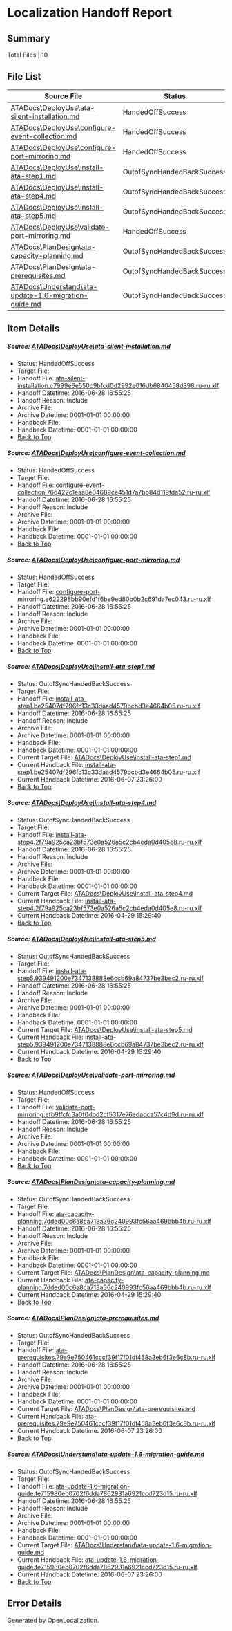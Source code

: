 # <a name='report-top'></a> Localization Handoff Report

## Summary
 Total Files | 10

## File List
 Source File | Status | Details 
 ----------- | ------ | ------- 
 [ATADocs\DeployUse\ata-silent-installation.md](https://github.com/Microsoft/ATADocs-pr/blob/d6e7d7bef97bfc4ffde07959dd9256f0319d685f/ATADocs/DeployUse/ata-silent-installation.md) | HandedOffSuccess | [Details](#2e51bc9cac43ff90000ca74cccd158e119cc6ec08)
 [ATADocs\DeployUse\configure-event-collection.md](https://github.com/Microsoft/ATADocs-pr/blob/d6e7d7bef97bfc4ffde07959dd9256f0319d685f/ATADocs/DeployUse/configure-event-collection.md) | HandedOffSuccess | [Details](#17f30cbe478a868f3b6887bf48d80849346241919)
 [ATADocs\DeployUse\configure-port-mirroring.md](https://github.com/Microsoft/ATADocs-pr/blob/d6e7d7bef97bfc4ffde07959dd9256f0319d685f/ATADocs/DeployUse/configure-port-mirroring.md) | HandedOffSuccess | [Details](#7f7671fefd3fe97ede2a157c5707553270ac03e110)
 [ATADocs\DeployUse\install-ata-step1.md](https://github.com/Microsoft/ATADocs-pr/blob/d6e7d7bef97bfc4ffde07959dd9256f0319d685f/ATADocs/DeployUse/install-ata-step1.md) | OutofSyncHandedBackSuccess | [Details](#c89d4d6f6af58bcc822b9599dcda65d0719a741912)
 [ATADocs\DeployUse\install-ata-step4.md](https://github.com/Microsoft/ATADocs-pr/blob/d6e7d7bef97bfc4ffde07959dd9256f0319d685f/ATADocs/DeployUse/install-ata-step4.md) | OutofSyncHandedBackSuccess | [Details](#f12e43a6918c0c02bb59e4a093720a805b7dbcfc15)
 [ATADocs\DeployUse\install-ata-step5.md](https://github.com/Microsoft/ATADocs-pr/blob/d6e7d7bef97bfc4ffde07959dd9256f0319d685f/ATADocs/DeployUse/install-ata-step5.md) | OutofSyncHandedBackSuccess | [Details](#6400a0eabefac91b418e00eb670b1329fa1b5fb516)
 [ATADocs\DeployUse\validate-port-mirroring.md](https://github.com/Microsoft/ATADocs-pr/blob/d6e7d7bef97bfc4ffde07959dd9256f0319d685f/ATADocs/DeployUse/validate-port-mirroring.md) | HandedOffSuccess | [Details](#e1ce20c48323e1fca04211c2691f6dfb6fa57fe5123)
 [ATADocs\PlanDesign\ata-capacity-planning.md](https://github.com/Microsoft/ATADocs-pr/blob/d6e7d7bef97bfc4ffde07959dd9256f0319d685f/ATADocs/PlanDesign/ata-capacity-planning.md) | OutofSyncHandedBackSuccess | [Details](#ff8eb5361d3dfeaa3715d325ed91c0ad422211ed224)
 [ATADocs\PlanDesign\ata-prerequisites.md](https://github.com/Microsoft/ATADocs-pr/blob/d6e7d7bef97bfc4ffde07959dd9256f0319d685f/ATADocs/PlanDesign/ata-prerequisites.md) | OutofSyncHandedBackSuccess | [Details](#edb9c72c40e984e6166b708fa94d438e83e305bf225)
 [ATADocs\Understand\ata-update-1.6-migration-guide.md](https://github.com/Microsoft/ATADocs-pr/blob/d6e7d7bef97bfc4ffde07959dd9256f0319d685f/ATADocs/Understand/ata-update-1.6-migration-guide.md) | OutofSyncHandedBackSuccess | [Details](#190077cd6def34d5f15a6c7eb8f63fa85c3ec2f1425)

## Item Details
##### <a name='2e51bc9cac43ff90000ca74cccd158e119cc6ec08'></a> Source: [ATADocs\DeployUse\ata-silent-installation.md](https://github.com/Microsoft/ATADocs-pr/blob/d6e7d7bef97bfc4ffde07959dd9256f0319d685f/ATADocs/DeployUse/ata-silent-installation.md)
* Status: HandedOffSuccess
* Target File: 
* Handoff File: [ata-silent-installation.c7999e6e550c9bfcd0d2992e016db6840458d398.ru-ru.xlf](https://github.com/Microsoft/EM.handoff/blob/4b87f891ed94f638552df640f21ba9eb75f57c0c/ol-handoff/Microsoft/ATADocs-pr.ru-ru/master/ata-silent-installation.c7999e6e550c9bfcd0d2992e016db6840458d398.ru-ru.xlf)
* Handoff Datetime: 2016-06-28 16:55:25
* Handoff Reason: Include
* Archive File: 
* Archive Datetime: 0001-01-01 00:00:00
* Handback File: 
* Handback Datetime: 0001-01-01 00:00:00
* [Back to Top](#report-top)

##### <a name='17f30cbe478a868f3b6887bf48d80849346241919'></a> Source: [ATADocs\DeployUse\configure-event-collection.md](https://github.com/Microsoft/ATADocs-pr/blob/d6e7d7bef97bfc4ffde07959dd9256f0319d685f/ATADocs/DeployUse/configure-event-collection.md)
* Status: HandedOffSuccess
* Target File: 
* Handoff File: [configure-event-collection.76d422c1eaa8e04689ce451d7a7bb84d119fda52.ru-ru.xlf](https://github.com/Microsoft/EM.handoff/blob/4b87f891ed94f638552df640f21ba9eb75f57c0c/ol-handoff/Microsoft/ATADocs-pr.ru-ru/master/configure-event-collection.76d422c1eaa8e04689ce451d7a7bb84d119fda52.ru-ru.xlf)
* Handoff Datetime: 2016-06-28 16:55:25
* Handoff Reason: Include
* Archive File: 
* Archive Datetime: 0001-01-01 00:00:00
* Handback File: 
* Handback Datetime: 0001-01-01 00:00:00
* [Back to Top](#report-top)

##### <a name='7f7671fefd3fe97ede2a157c5707553270ac03e110'></a> Source: [ATADocs\DeployUse\configure-port-mirroring.md](https://github.com/Microsoft/ATADocs-pr/blob/d6e7d7bef97bfc4ffde07959dd9256f0319d685f/ATADocs/DeployUse/configure-port-mirroring.md)
* Status: HandedOffSuccess
* Target File: 
* Handoff File: [configure-port-mirroring.e622298bb90efd1f6be9ed80b0b2c691da7ec043.ru-ru.xlf](https://github.com/Microsoft/EM.handoff/blob/4b87f891ed94f638552df640f21ba9eb75f57c0c/ol-handoff/Microsoft/ATADocs-pr.ru-ru/master/configure-port-mirroring.e622298bb90efd1f6be9ed80b0b2c691da7ec043.ru-ru.xlf)
* Handoff Datetime: 2016-06-28 16:55:25
* Handoff Reason: Include
* Archive File: 
* Archive Datetime: 0001-01-01 00:00:00
* Handback File: 
* Handback Datetime: 0001-01-01 00:00:00
* [Back to Top](#report-top)

##### <a name='c89d4d6f6af58bcc822b9599dcda65d0719a741912'></a> Source: [ATADocs\DeployUse\install-ata-step1.md](https://github.com/Microsoft/ATADocs-pr/blob/d6e7d7bef97bfc4ffde07959dd9256f0319d685f/ATADocs/DeployUse/install-ata-step1.md)
* Status: OutofSyncHandedBackSuccess
* Target File: 
* Handoff File: [install-ata-step1.be25407df296fc13c33daad4579bcbd3e4664b05.ru-ru.xlf](https://github.com/Microsoft/EM.handoff/blob/4b87f891ed94f638552df640f21ba9eb75f57c0c/ol-handoff/Microsoft/ATADocs-pr.ru-ru/master/install-ata-step1.be25407df296fc13c33daad4579bcbd3e4664b05.ru-ru.xlf)
* Handoff Datetime: 2016-06-28 16:55:25
* Handoff Reason: Include
* Archive File: 
* Archive Datetime: 0001-01-01 00:00:00
* Handback File: 
* Handback Datetime: 0001-01-01 00:00:00
* Current Target File: [ATADocs\DeployUse\install-ata-step1.md](https://github.com/Microsoft/ATADocs-pr.ru-ru/blob/3a3a2ca429d7f0e1965a2344c0ffe7e0db28cf44/ATADocs/DeployUse/install-ata-step1.md)
* Current Handback File: [install-ata-step1.be25407df296fc13c33daad4579bcbd3e4664b05.ru-ru.xlf](https://github.com/Microsoft/EM.handback/blob/4d1b9efd92dc82143e87cb0c4ed6bfb7018e689c/ol-handback/Microsoft/ATADocs-pr.ru-ru/master/install-ata-step1.be25407df296fc13c33daad4579bcbd3e4664b05.ru-ru.xlf)
* Current Handback Datetime: 2016-06-07 23:26:00
* [Back to Top](#report-top)

##### <a name='f12e43a6918c0c02bb59e4a093720a805b7dbcfc15'></a> Source: [ATADocs\DeployUse\install-ata-step4.md](https://github.com/Microsoft/ATADocs-pr/blob/d6e7d7bef97bfc4ffde07959dd9256f0319d685f/ATADocs/DeployUse/install-ata-step4.md)
* Status: OutofSyncHandedBackSuccess
* Target File: 
* Handoff File: [install-ata-step4.2f79a925ca23bf573e0a526a5c2cb4eda0d405e8.ru-ru.xlf](https://github.com/Microsoft/EM.handoff/blob/4b87f891ed94f638552df640f21ba9eb75f57c0c/ol-handoff/Microsoft/ATADocs-pr.ru-ru/master/install-ata-step4.2f79a925ca23bf573e0a526a5c2cb4eda0d405e8.ru-ru.xlf)
* Handoff Datetime: 2016-06-28 16:55:25
* Handoff Reason: Include
* Archive File: 
* Archive Datetime: 0001-01-01 00:00:00
* Handback File: 
* Handback Datetime: 0001-01-01 00:00:00
* Current Target File: [ATADocs\DeployUse\install-ata-step4.md](https://github.com/Microsoft/ATADocs-pr.ru-ru/blob/7df930a6f79a58d7dbf9e86ff2cb3e887eb2c9bb/ATADocs/DeployUse/install-ata-step4.md)
* Current Handback File: [install-ata-step4.2f79a925ca23bf573e0a526a5c2cb4eda0d405e8.ru-ru.xlf](https://github.com/Microsoft/EM.handback/blob/1fd11fd3d046748affe518ee63cecb73d7c9d978/ol-handback/Microsoft/ATADocs-pr.ru-ru/master/install-ata-step4.2f79a925ca23bf573e0a526a5c2cb4eda0d405e8.ru-ru.xlf)
* Current Handback Datetime: 2016-04-29 15:29:40
* [Back to Top](#report-top)

##### <a name='6400a0eabefac91b418e00eb670b1329fa1b5fb516'></a> Source: [ATADocs\DeployUse\install-ata-step5.md](https://github.com/Microsoft/ATADocs-pr/blob/d6e7d7bef97bfc4ffde07959dd9256f0319d685f/ATADocs/DeployUse/install-ata-step5.md)
* Status: OutofSyncHandedBackSuccess
* Target File: 
* Handoff File: [install-ata-step5.939491200e7347138888e6ccb69a84737be3bec2.ru-ru.xlf](https://github.com/Microsoft/EM.handoff/blob/4b87f891ed94f638552df640f21ba9eb75f57c0c/ol-handoff/Microsoft/ATADocs-pr.ru-ru/master/install-ata-step5.939491200e7347138888e6ccb69a84737be3bec2.ru-ru.xlf)
* Handoff Datetime: 2016-06-28 16:55:25
* Handoff Reason: Include
* Archive File: 
* Archive Datetime: 0001-01-01 00:00:00
* Handback File: 
* Handback Datetime: 0001-01-01 00:00:00
* Current Target File: [ATADocs\DeployUse\install-ata-step5.md](https://github.com/Microsoft/ATADocs-pr.ru-ru/blob/7df930a6f79a58d7dbf9e86ff2cb3e887eb2c9bb/ATADocs/DeployUse/install-ata-step5.md)
* Current Handback File: [install-ata-step5.939491200e7347138888e6ccb69a84737be3bec2.ru-ru.xlf](https://github.com/Microsoft/EM.handback/blob/1fd11fd3d046748affe518ee63cecb73d7c9d978/ol-handback/Microsoft/ATADocs-pr.ru-ru/master/install-ata-step5.939491200e7347138888e6ccb69a84737be3bec2.ru-ru.xlf)
* Current Handback Datetime: 2016-04-29 15:29:40
* [Back to Top](#report-top)

##### <a name='e1ce20c48323e1fca04211c2691f6dfb6fa57fe5123'></a> Source: [ATADocs\DeployUse\validate-port-mirroring.md](https://github.com/Microsoft/ATADocs-pr/blob/d6e7d7bef97bfc4ffde07959dd9256f0319d685f/ATADocs/DeployUse/validate-port-mirroring.md)
* Status: HandedOffSuccess
* Target File: 
* Handoff File: [validate-port-mirroring.efb9ffcfc3a0f0dbd2cf5317e76edadca57c4d9d.ru-ru.xlf](https://github.com/Microsoft/EM.handoff/blob/4b87f891ed94f638552df640f21ba9eb75f57c0c/ol-handoff/Microsoft/ATADocs-pr.ru-ru/master/validate-port-mirroring.efb9ffcfc3a0f0dbd2cf5317e76edadca57c4d9d.ru-ru.xlf)
* Handoff Datetime: 2016-06-28 16:55:25
* Handoff Reason: Include
* Archive File: 
* Archive Datetime: 0001-01-01 00:00:00
* Handback File: 
* Handback Datetime: 0001-01-01 00:00:00
* [Back to Top](#report-top)

##### <a name='ff8eb5361d3dfeaa3715d325ed91c0ad422211ed224'></a> Source: [ATADocs\PlanDesign\ata-capacity-planning.md](https://github.com/Microsoft/ATADocs-pr/blob/d6e7d7bef97bfc4ffde07959dd9256f0319d685f/ATADocs/PlanDesign/ata-capacity-planning.md)
* Status: OutofSyncHandedBackSuccess
* Target File: 
* Handoff File: [ata-capacity-planning.7dded00c6a8ca713a36c240993fc56aa469bbb4b.ru-ru.xlf](https://github.com/Microsoft/EM.handoff/blob/4b87f891ed94f638552df640f21ba9eb75f57c0c/ol-handoff/Microsoft/ATADocs-pr.ru-ru/master/ata-capacity-planning.7dded00c6a8ca713a36c240993fc56aa469bbb4b.ru-ru.xlf)
* Handoff Datetime: 2016-06-28 16:55:25
* Handoff Reason: Include
* Archive File: 
* Archive Datetime: 0001-01-01 00:00:00
* Handback File: 
* Handback Datetime: 0001-01-01 00:00:00
* Current Target File: [ATADocs\PlanDesign\ata-capacity-planning.md](https://github.com/Microsoft/ATADocs-pr.ru-ru/blob/7df930a6f79a58d7dbf9e86ff2cb3e887eb2c9bb/ATADocs/PlanDesign/ata-capacity-planning.md)
* Current Handback File: [ata-capacity-planning.7dded00c6a8ca713a36c240993fc56aa469bbb4b.ru-ru.xlf](https://github.com/Microsoft/EM.handback/blob/1fd11fd3d046748affe518ee63cecb73d7c9d978/ol-handback/Microsoft/ATADocs-pr.ru-ru/master/ata-capacity-planning.7dded00c6a8ca713a36c240993fc56aa469bbb4b.ru-ru.xlf)
* Current Handback Datetime: 2016-04-29 15:29:40
* [Back to Top](#report-top)

##### <a name='edb9c72c40e984e6166b708fa94d438e83e305bf225'></a> Source: [ATADocs\PlanDesign\ata-prerequisites.md](https://github.com/Microsoft/ATADocs-pr/blob/d6e7d7bef97bfc4ffde07959dd9256f0319d685f/ATADocs/PlanDesign/ata-prerequisites.md)
* Status: OutofSyncHandedBackSuccess
* Target File: 
* Handoff File: [ata-prerequisites.79e9e750461cccf39f17f01df458a3eb6f3e6c8b.ru-ru.xlf](https://github.com/Microsoft/EM.handoff/blob/4b87f891ed94f638552df640f21ba9eb75f57c0c/ol-handoff/Microsoft/ATADocs-pr.ru-ru/master/ata-prerequisites.79e9e750461cccf39f17f01df458a3eb6f3e6c8b.ru-ru.xlf)
* Handoff Datetime: 2016-06-28 16:55:25
* Handoff Reason: Include
* Archive File: 
* Archive Datetime: 0001-01-01 00:00:00
* Handback File: 
* Handback Datetime: 0001-01-01 00:00:00
* Current Target File: [ATADocs\PlanDesign\ata-prerequisites.md](https://github.com/Microsoft/ATADocs-pr.ru-ru/blob/3a3a2ca429d7f0e1965a2344c0ffe7e0db28cf44/ATADocs/PlanDesign/ata-prerequisites.md)
* Current Handback File: [ata-prerequisites.79e9e750461cccf39f17f01df458a3eb6f3e6c8b.ru-ru.xlf](https://github.com/Microsoft/EM.handback/blob/4d1b9efd92dc82143e87cb0c4ed6bfb7018e689c/ol-handback/Microsoft/ATADocs-pr.ru-ru/master/ata-prerequisites.79e9e750461cccf39f17f01df458a3eb6f3e6c8b.ru-ru.xlf)
* Current Handback Datetime: 2016-06-07 23:26:00
* [Back to Top](#report-top)

##### <a name='190077cd6def34d5f15a6c7eb8f63fa85c3ec2f1425'></a> Source: [ATADocs\Understand\ata-update-1.6-migration-guide.md](https://github.com/Microsoft/ATADocs-pr/blob/d6e7d7bef97bfc4ffde07959dd9256f0319d685f/ATADocs/Understand/ata-update-1.6-migration-guide.md)
* Status: OutofSyncHandedBackSuccess
* Target File: 
* Handoff File: [ata-update-1.6-migration-guide.fe715980eb0702f6dda7862931a6921ccd723d15.ru-ru.xlf](https://github.com/Microsoft/EM.handoff/blob/4b87f891ed94f638552df640f21ba9eb75f57c0c/ol-handoff/Microsoft/ATADocs-pr.ru-ru/master/ata-update-1.6-migration-guide.fe715980eb0702f6dda7862931a6921ccd723d15.ru-ru.xlf)
* Handoff Datetime: 2016-06-28 16:55:25
* Handoff Reason: Include
* Archive File: 
* Archive Datetime: 0001-01-01 00:00:00
* Handback File: 
* Handback Datetime: 0001-01-01 00:00:00
* Current Target File: [ATADocs\Understand\ata-update-1.6-migration-guide.md](https://github.com/Microsoft/ATADocs-pr.ru-ru/blob/3a3a2ca429d7f0e1965a2344c0ffe7e0db28cf44/ATADocs/Understand/ata-update-1.6-migration-guide.md)
* Current Handback File: [ata-update-1.6-migration-guide.fe715980eb0702f6dda7862931a6921ccd723d15.ru-ru.xlf](https://github.com/Microsoft/EM.handback/blob/4d1b9efd92dc82143e87cb0c4ed6bfb7018e689c/ol-handback/Microsoft/ATADocs-pr.ru-ru/master/ata-update-1.6-migration-guide.fe715980eb0702f6dda7862931a6921ccd723d15.ru-ru.xlf)
* Current Handback Datetime: 2016-06-07 23:26:00
* [Back to Top](#report-top)


## Error Details

Generated by OpenLocalization.
